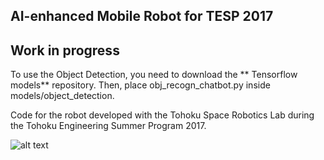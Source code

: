 ## AI-enhanced Mobile Robot for TESP 2017

## Work in progress

To use the Object Detection, you need to download the ** Tensorflow models** repository. Then, place obj_recogn_chatbot.py inside models/object_detection.

Code for the robot developed with the Tohoku Space Robotics Lab during the Tohoku Engineering Summer Program 2017.

![alt text](https://github.com/normandipalo/ai-mobile-robot-SRL/blob/master/images/Schermata%202017-08-08%20alle%2010.38.24.png?raw=true?raw=true)
